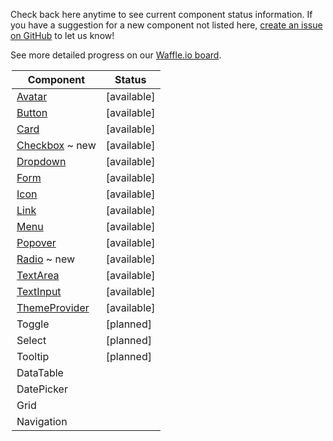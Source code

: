 Check back here anytime to see current component status information.
If you have a suggestion for a new component not listed here, [create an issue on GitHub](https://github.com/mineral-ui/mineral-ui/issues) to let us know!

See more detailed progress on our [Waffle.io board](https://waffle.io/mineral-ui/mineral-ui).

<Legend />

<!--
Labels:
  ~ new
  ~ experimental

Statuses:
  [available]
  [planned]
  [in development]
  [deprecated]
-->

| Component                                     | Status           |
|-----------------------------------------------|------------------|
| [Avatar](/components/avatar)                  | [available]      |
| [Button](/components/button)                  | [available]      |
| [Card](/components/card)                      | [available]      |
| [Checkbox](/components/checkbox) ~ new        | [available]      |
| [Dropdown](/components/dropdown)              | [available]      |
| [Form](/components/form-field)                | [available]      |
| [Icon](/components/icon)                      | [available]      |
| [Link](/components/link)                      | [available]      |
| [Menu](/components/menu)                      | [available]      |
| [Popover](/components/popover)                | [available]      |
| [Radio](/components/radio) ~ new              | [available]      |
| [TextArea](/components/text-area)             | [available]      |
| [TextInput](/components/text-input)           | [available]      |
| [ThemeProvider](/components/theme-provider)   | [available]      |
| Toggle                                        | [planned]        |
| Select                                        | [planned]        |
| Tooltip                                       | [planned]        |
| DataTable                                     |                  |
| DatePicker                                    |                  |
| Grid                                          |                  |
| Navigation                                    |                  |
